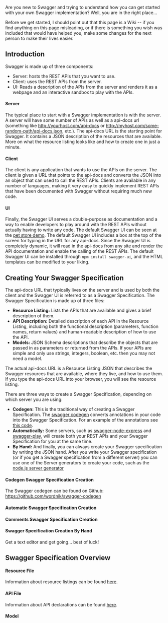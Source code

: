 Are you new to Swagger and trying to understand how you can get started with your own Swagger implementation? Well, you are in the right place...

Before we get started, I should point out that this page is a Wiki -- if you find anything on this page misleading, or if there is something you wish was included that would have helped you, make some changes for the next person to make their lives easier.

## Introduction
Swagger is made up of three components:
- Server: hosts the REST APIs that you want to use.
- Client: uses the REST APIs from the server.
- UI: Reads a description of the APIs from the server and renders it as a webpage and an interactive sandbox to play with the APIs.

<!-- diagram of client, server, UI -->

#### Server
The typical place to start with a Swagger implementation is with the server. A server will have some number of APIs as well as a api-docs url (something like http://yourhost.com/api-docs or http://myhost.com/some-random-path/api-docs.json, etc.). The api-docs URL is the starting point for Swagger. It contains a JSON description of the resources that are available. More on what the resource listing looks like and how to create one in just a minute.

#### Client
The client is any application that wants to use the APIs on the server. The client is given a URL that points to the api-docs and converts the JSON into an object that can used to call the REST APIs. Clients are available in any number of languages, making it very easy to quickly implement REST APIs that have been documented with Swagger without requiring much new code. 

<!-- see here for a list of clients -->

#### UI
Finally, the Swagger UI serves a double-purpose as documentation and a way to enable developers to play around with the REST APIs without actually having to write any code. The default Swagger UI can be seen at the [pet store demo](http://petstore.swagger.wordnik.com/). The default Swagger UI includes a box at the top of the screen for typing in the URL for any api-docs. Since the Swagger UI is completely dynamic, it will read in the api-docs from any site and render the API documentation and enable the calling of the REST APIs. The default Swagger UI can be installed through `npm install swagger-ui`, and the HTML templates can be modified to your liking.

## Creating Your Swagger Specification
The api-docs URL that typically lives on the server and is used by both the client and the Swagger UI is  referred to as a Swagger Specification. The Swagger Specification is made up of three files:
- **Resource Listing:** Lists the APIs that are available and gives a brief description of them.
- **API Description:** Detailed description of each API in the Resource Listing, including both the functional description (parameters, function names, return values) and human-readable description of how to use the API.
- **Models:** JSON Schema descriptions that describe the objects that are passed in as parameters or returned from the APIs. If your APIs are simple and only use strings, integers, boolean, etc. then you may not need a model.

The actual api-docs URL is a Resource Listing JSON that describes the Swagger resources that are available, where they live, and how to use them. If you type the api-docs URL into your browser, you will see the resource listing.

There are three ways to create a Swagger Specification, depending on which server you are using:
- **Codegen:** This is the traditional way of creating a Swagger Specification. The [swagger codegen](https://github.com/wordnik/swagger-codegen) converts annotations in your code into the Swagger Specification. For an example of the annotations see [this code](https://github.com/wordnik/swagger-codegen/blob/master/samples/server-generator/java-jaxrs/output/src/main/java/com/wordnik/api/PetApi.java).
- **Automatically:** Some servers, such as [swagger-node-express](https://npmjs.org/package/swagger-node-express) and [swagger-play](https://github.com/wordnik/swagger-core/tree/master/modules/swagger-play2), will create both your REST APIs and your Swagger Specification for you at the same time. <!-- link to swagger-node-express and other similar packages -->
- **By Hand:** And finally, you can always create your Swagger specification by writing the JSON hand. After you write your Swagger specification (or if you get a Swagger specification from a different server) you can use one of the Server generators to create your code, such as the [node.js server generator](https://github.com/wordnik/swagger-codegen/tree/master/samples/server-generator/node)


#### Codegen Swagger Specification Creation
The Swagger codegen can be found on Github: https://github.com/wordnik/swagger-codegen

#### Automatic Swagger Specification Creation

#### Comments Swagger Specification Creation
#### Swagger Specification Creation By Hand
Get a text editor and get going... best of luck!

## Swagger Specification Overview
#### Resource File
Information about resource listings can be found [here](https://github.com/wordnik/swagger-core/wiki/Resource-Listing).

#### API File
Information about API declarations can be found [here](https://github.com/wordnik/swagger-core/wiki/API-Declaration).
#### Model